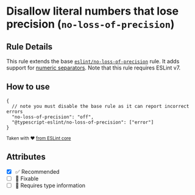 # Disallow literal numbers that lose precision (`no-loss-of-precision`)

## Rule Details

This rule extends the base
[`eslint/no-loss-of-precision`](https://eslint.org/docs/rules/no-loss-of-precision)
rule. It adds support for
[numeric separators](https://github.com/tc39/proposal-numeric-separator). Note
that this rule requires ESLint v7.

## How to use

```jsonc
{
  // note you must disable the base rule as it can report incorrect errors
  "no-loss-of-precision": "off",
  "@typescript-eslint/no-loss-of-precision": ["error"]
}
```

<sup>Taken with ❤️
[from ESLint core](https://github.com/eslint/eslint/blob/master/docs/rules/no-loss-of-precision.md)</sup>

## Attributes

- [x] ✅ Recommended
- [ ] 🔧 Fixable
- [ ] 💭 Requires type information
